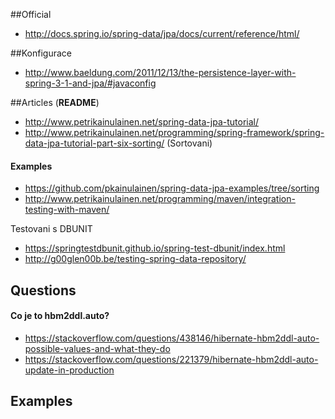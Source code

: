 ##Official
* http://docs.spring.io/spring-data/jpa/docs/current/reference/html/

##Konfigurace
* http://www.baeldung.com/2011/12/13/the-persistence-layer-with-spring-3-1-and-jpa/#javaconfig

##Articles (**README**)
* http://www.petrikainulainen.net/spring-data-jpa-tutorial/
* http://www.petrikainulainen.net/programming/spring-framework/spring-data-jpa-tutorial-part-six-sorting/ (Sortovani)

#### Examples
* https://github.com/pkainulainen/spring-data-jpa-examples/tree/sorting
* http://www.petrikainulainen.net/programming/maven/integration-testing-with-maven/

Testovani s DBUNIT
* https://springtestdbunit.github.io/spring-test-dbunit/index.html
* http://g00glen00b.be/testing-spring-data-repository/

## Questions
#### Co je to hbm2ddl.auto? 
* https://stackoverflow.com/questions/438146/hibernate-hbm2ddl-auto-possible-values-and-what-they-do
* https://stackoverflow.com/questions/221379/hibernate-hbm2ddl-auto-update-in-production

## Examples
